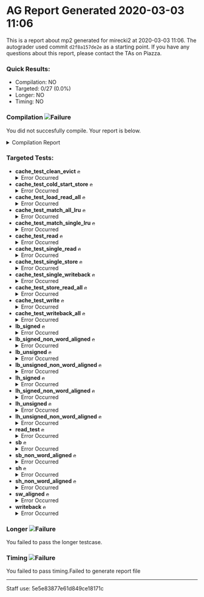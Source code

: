 # AG Report Generated 2020-03-03 11:06
This is a report about mp2 generated for mirecki2 at 2020-03-03 11:06. The autograder used commit ``d2f8a157de2e`` as a starting point. If you have any questions about this report, please contact the TAs on Piazza.
### Quick Results:
 - Compilation: NO
 - Targeted: 0/27 (0.0%)
 - Longer: NO
 - Timing: NO
### Compilation ![Failure][failure]
You did not succesfully compile. Your report is below.
<details>
<summary>Compilation Report</summary>

```
Info: *******************************************************************
Info: Running Quartus Prime Analysis & Synthesis
    Info: Version 18.1.0 Build 625 09/12/2018 SJ Standard Edition
    Info: Copyright (C) 2018  Intel Corporation. All rights reserved.
    Info: Your use of Intel Corporation's design tools, logic functions 
    Info: and other software and tools, and its AMPP partner logic 
    Info: functions, and any output files from any of the foregoing 
    Info: (including device programming or simulation files), and any 
    Info: associated documentation or information are expressly subject 
    Info: to the terms and conditions of the Intel Program License 
    Info: Subscription Agreement, the Intel Quartus Prime License Agreement,
    Info: the Intel FPGA IP License Agreement, or other applicable license
    Info: agreement, including, without limitation, that your use is for
    Info: the sole purpose of programming logic devices manufactured by
    Info: Intel and sold by Intel or its authorized distributors.  Please
    Info: refer to the applicable agreement for further details.
    Info: Processing started: Tue Mar  3 17:05:51 2020
Info: Command: quartus_map mp2 -c mp2
Info (20030): Parallel compilation is enabled and will use 4 of the 4 processors detected
Info (12021): Found 1 design units, including 1 entities, in source file hdl/cache/array.sv
    Info (12023): Found entity 1: array File: /job/student/hdl/cache/array.sv Line: 1
Info (12021): Found 1 design units, including 1 entities, in source file hdl/cache/cache.sv
    Info (12023): Found entity 1: cache File: /job/student/hdl/cache/cache.sv Line: 1
Info (12021): Found 1 design units, including 1 entities, in source file hdl/cache/cache_control.sv
    Info (12023): Found entity 1: cache_control File: /job/student/hdl/cache/cache_control.sv Line: 1
Info (12021): Found 1 design units, including 1 entities, in source file hdl/cache/cache_datapath.sv
    Info (12023): Found entity 1: cache_datapath File: /job/student/hdl/cache/cache_datapath.sv Line: 1
Info (12021): Found 1 design units, including 1 entities, in source file hdl/cache/cache_writer.sv
    Info (12023): Found entity 1: cache_writer File: /job/student/hdl/cache/cache_writer.sv Line: 3
Info (12021): Found 1 design units, including 1 entities, in source file hdl/cache/data_array.sv
    Info (12023): Found entity 1: data_array File: /job/student/hdl/cache/data_array.sv Line: 2
Info (12021): Found 1 design units, including 1 entities, in source file hdl/cache/bus_adapter.sv
    Info (12023): Found entity 1: bus_adapter File: /job/student/hdl/cache/bus_adapter.sv Line: 1
Info (12021): Found 1 design units, including 1 entities, in source file hdl/cacheline_adaptor.sv
    Info (12023): Found entity 1: cacheline_adaptor File: /job/student/hdl/cacheline_adaptor.sv Line: 1
Info (12021): Found 1 design units, including 1 entities, in source file hdl/cpu/cmp.sv
    Info (12023): Found entity 1: cmp File: /job/student/hdl/cpu/cmp.sv Line: 3
Info (12021): Found 1 design units, including 1 entities, in source file hdl/cpu/cpu.sv
    Info (12023): Found entity 1: cpu File: /job/student/hdl/cpu/cpu.sv Line: 3
Info (12021): Found 1 design units, including 1 entities, in source file hdl/cpu/cpu_control.sv
    Info (12023): Found entity 1: control File: /job/student/hdl/cpu/cpu_control.sv Line: 3
Info (12021): Found 1 design units, including 1 entities, in source file hdl/cpu/cpu_datapath.sv
    Info (12023): Found entity 1: datapath File: /job/student/hdl/cpu/cpu_datapath.sv Line: 5
Info (12021): Found 4 design units, including 4 entities, in source file hdl/cpu/mux.sv
    Info (12023): Found entity 1: twomux File: /job/student/hdl/cpu/mux.sv Line: 1
    Info (12023): Found entity 2: fourmux File: /job/student/hdl/cpu/mux.sv Line: 15
    Info (12023): Found entity 3: eightmux File: /job/student/hdl/cpu/mux.sv Line: 33
    Info (12023): Found entity 4: sixmux File: /job/student/hdl/cpu/mux.sv Line: 52
Info (12021): Found 1 design units, including 1 entities, in source file hdl/cpu/alu.sv
    Info (12023): Found entity 1: alu File: /job/student/hdl/cpu/alu.sv Line: 3
Info (12021): Found 1 design units, including 1 entities, in source file hdl/cpu/ir.sv
    Info (12023): Found entity 1: ir File: /job/student/hdl/cpu/ir.sv Line: 3
Info (12021): Found 1 design units, including 1 entities, in source file hdl/cpu/pc_reg.sv
    Info (12023): Found entity 1: pc_register File: /job/student/hdl/cpu/pc_reg.sv Line: 1
Info (12021): Found 1 design units, including 1 entities, in source file hdl/cpu/regfile.sv
    Info (12023): Found entity 1: regfile File: /job/student/hdl/cpu/regfile.sv Line: 2
Info (12021): Found 1 design units, including 1 entities, in source file hdl/cpu/register.sv
    Info (12023): Found entity 1: register File: /job/student/hdl/cpu/register.sv Line: 1
Info (12021): Found 1 design units, including 1 entities, in source file hdl/mp2.sv
    Info (12023): Found entity 1: mp2 File: /job/student/hdl/mp2.sv Line: 3
Info (12021): Found 5 design units, including 0 entities, in source file hdl/rv32i_mux_types.sv
    Info (12022): Found design unit 1: pcmux (SystemVerilog) File: /job/student/hdl/rv32i_mux_types.sv Line: 4
    Info (12022): Found design unit 2: marmux (SystemVerilog) File: /job/student/hdl/rv32i_mux_types.sv Line: 12
    Info (12022): Found design unit 3: cmpmux (SystemVerilog) File: /job/student/hdl/rv32i_mux_types.sv Line: 19
    Info (12022): Found design unit 4: alumux (SystemVerilog) File: /job/student/hdl/rv32i_mux_types.sv Line: 26
    Info (12022): Found design unit 5: regfilemux (SystemVerilog) File: /job/student/hdl/rv32i_mux_types.sv Line: 42
Info (12021): Found 1 design units, including 0 entities, in source file hdl/rv32i_types.sv
    Info (12022): Found design unit 1: rv32i_types (SystemVerilog) File: /job/student/hdl/rv32i_types.sv Line: 5
Error (10897): SystemVerilog error at cache.sv(62): can't implicitly connect port "mem_wdata256" on instance "bus_adapter" of module "bus_adapter" - no such object is visible in the present scope File: /job/student/hdl/cache/cache.sv Line: 62
Error (10897): SystemVerilog error at cache.sv(62): can't implicitly connect port "mem_rdata256" on instance "bus_adapter" of module "bus_adapter" - no such object is visible in the present scope File: /job/student/hdl/cache/cache.sv Line: 62
Error (10897): SystemVerilog error at cache.sv(62): can't implicitly connect port "mem_byte_enable256" on instance "bus_adapter" of module "bus_adapter" - no such object is visible in the present scope File: /job/student/hdl/cache/cache.sv Line: 62
Error (10897): SystemVerilog error at cache.sv(62): can't implicitly connect port "address" on instance "bus_adapter" of module "bus_adapter" - no such object is visible in the present scope File: /job/student/hdl/cache/cache.sv Line: 62
Info (144001): Generated suppressed messages file /job/student/output_files/mp2.map.smsg
Error: Quartus Prime Analysis & Synthesis was unsuccessful. 4 errors, 0 warnings
    Error: Peak virtual memory: 986 megabytes
    Error: Processing ended: Tue Mar  3 17:06:05 2020
    Error: Elapsed time: 00:00:14
    Error: Total CPU time (on all processors): 00:00:36

```

</details>


### Targeted Tests: 
<ul>
<li> <b>cache_test_clean_evict</b> <img src="https://upload.wikimedia.org/wikipedia/en/thumb/7/74/Ambox_warning_yellow.svg/40px-Ambox_warning_yellow.svg.png" alt="error" width="13" height="13" ></img><details>
<summary>Error Occurred</summary>

```
An error occured when running this test.
If your code did not successfully compile, that is likely the reason.
If your code did compile, then please reach out to a TA on Piazza
```

</details>
</li>
<li> <b>cache_test_cold_start_store</b> <img src="https://upload.wikimedia.org/wikipedia/en/thumb/7/74/Ambox_warning_yellow.svg/40px-Ambox_warning_yellow.svg.png" alt="error" width="13" height="13" ></img><details>
<summary>Error Occurred</summary>

```
An error occured when running this test.
If your code did not successfully compile, that is likely the reason.
If your code did compile, then please reach out to a TA on Piazza
```

</details>
</li>
<li> <b>cache_test_load_read_all</b> <img src="https://upload.wikimedia.org/wikipedia/en/thumb/7/74/Ambox_warning_yellow.svg/40px-Ambox_warning_yellow.svg.png" alt="error" width="13" height="13" ></img><details>
<summary>Error Occurred</summary>

```
An error occured when running this test.
If your code did not successfully compile, that is likely the reason.
If your code did compile, then please reach out to a TA on Piazza
```

</details>
</li>
<li> <b>cache_test_match_all_lru</b> <img src="https://upload.wikimedia.org/wikipedia/en/thumb/7/74/Ambox_warning_yellow.svg/40px-Ambox_warning_yellow.svg.png" alt="error" width="13" height="13" ></img><details>
<summary>Error Occurred</summary>

```
An error occured when running this test.
If your code did not successfully compile, that is likely the reason.
If your code did compile, then please reach out to a TA on Piazza
```

</details>
</li>
<li> <b>cache_test_match_single_lru</b> <img src="https://upload.wikimedia.org/wikipedia/en/thumb/7/74/Ambox_warning_yellow.svg/40px-Ambox_warning_yellow.svg.png" alt="error" width="13" height="13" ></img><details>
<summary>Error Occurred</summary>

```
An error occured when running this test.
If your code did not successfully compile, that is likely the reason.
If your code did compile, then please reach out to a TA on Piazza
```

</details>
</li>
<li> <b>cache_test_read</b> <img src="https://upload.wikimedia.org/wikipedia/en/thumb/7/74/Ambox_warning_yellow.svg/40px-Ambox_warning_yellow.svg.png" alt="error" width="13" height="13" ></img><details>
<summary>Error Occurred</summary>

```
An error occured when running this test.
If your code did not successfully compile, that is likely the reason.
If your code did compile, then please reach out to a TA on Piazza
```

</details>
</li>
<li> <b>cache_test_single_read</b> <img src="https://upload.wikimedia.org/wikipedia/en/thumb/7/74/Ambox_warning_yellow.svg/40px-Ambox_warning_yellow.svg.png" alt="error" width="13" height="13" ></img><details>
<summary>Error Occurred</summary>

```
An error occured when running this test.
If your code did not successfully compile, that is likely the reason.
If your code did compile, then please reach out to a TA on Piazza
```

</details>
</li>
<li> <b>cache_test_single_store</b> <img src="https://upload.wikimedia.org/wikipedia/en/thumb/7/74/Ambox_warning_yellow.svg/40px-Ambox_warning_yellow.svg.png" alt="error" width="13" height="13" ></img><details>
<summary>Error Occurred</summary>

```
An error occured when running this test.
If your code did not successfully compile, that is likely the reason.
If your code did compile, then please reach out to a TA on Piazza
```

</details>
</li>
<li> <b>cache_test_single_writeback</b> <img src="https://upload.wikimedia.org/wikipedia/en/thumb/7/74/Ambox_warning_yellow.svg/40px-Ambox_warning_yellow.svg.png" alt="error" width="13" height="13" ></img><details>
<summary>Error Occurred</summary>

```
An error occured when running this test.
If your code did not successfully compile, that is likely the reason.
If your code did compile, then please reach out to a TA on Piazza
```

</details>
</li>
<li> <b>cache_test_store_read_all</b> <img src="https://upload.wikimedia.org/wikipedia/en/thumb/7/74/Ambox_warning_yellow.svg/40px-Ambox_warning_yellow.svg.png" alt="error" width="13" height="13" ></img><details>
<summary>Error Occurred</summary>

```
An error occured when running this test.
If your code did not successfully compile, that is likely the reason.
If your code did compile, then please reach out to a TA on Piazza
```

</details>
</li>
<li> <b>cache_test_write</b> <img src="https://upload.wikimedia.org/wikipedia/en/thumb/7/74/Ambox_warning_yellow.svg/40px-Ambox_warning_yellow.svg.png" alt="error" width="13" height="13" ></img><details>
<summary>Error Occurred</summary>

```
An error occured when running this test.
If your code did not successfully compile, that is likely the reason.
If your code did compile, then please reach out to a TA on Piazza
```

</details>
</li>
<li> <b>cache_test_writeback_all</b> <img src="https://upload.wikimedia.org/wikipedia/en/thumb/7/74/Ambox_warning_yellow.svg/40px-Ambox_warning_yellow.svg.png" alt="error" width="13" height="13" ></img><details>
<summary>Error Occurred</summary>

```
An error occured when running this test.
If your code did not successfully compile, that is likely the reason.
If your code did compile, then please reach out to a TA on Piazza
```

</details>
</li>
<li> <b>lb_signed</b> <img src="https://upload.wikimedia.org/wikipedia/en/thumb/7/74/Ambox_warning_yellow.svg/40px-Ambox_warning_yellow.svg.png" alt="error" width="13" height="13" ></img><details>
<summary>Error Occurred</summary>

```
An error occured when running this test.
If your code did not successfully compile, that is likely the reason.
If your code did compile, then please reach out to a TA on Piazza
```

</details>
</li>
<li> <b>lb_signed_non_word_aligned</b> <img src="https://upload.wikimedia.org/wikipedia/en/thumb/7/74/Ambox_warning_yellow.svg/40px-Ambox_warning_yellow.svg.png" alt="error" width="13" height="13" ></img><details>
<summary>Error Occurred</summary>

```
An error occured when running this test.
If your code did not successfully compile, that is likely the reason.
If your code did compile, then please reach out to a TA on Piazza
```

</details>
</li>
<li> <b>lb_unsigned</b> <img src="https://upload.wikimedia.org/wikipedia/en/thumb/7/74/Ambox_warning_yellow.svg/40px-Ambox_warning_yellow.svg.png" alt="error" width="13" height="13" ></img><details>
<summary>Error Occurred</summary>

```
An error occured when running this test.
If your code did not successfully compile, that is likely the reason.
If your code did compile, then please reach out to a TA on Piazza
```

</details>
</li>
<li> <b>lb_unsigned_non_word_aligned</b> <img src="https://upload.wikimedia.org/wikipedia/en/thumb/7/74/Ambox_warning_yellow.svg/40px-Ambox_warning_yellow.svg.png" alt="error" width="13" height="13" ></img><details>
<summary>Error Occurred</summary>

```
An error occured when running this test.
If your code did not successfully compile, that is likely the reason.
If your code did compile, then please reach out to a TA on Piazza
```

</details>
</li>
<li> <b>lh_signed</b> <img src="https://upload.wikimedia.org/wikipedia/en/thumb/7/74/Ambox_warning_yellow.svg/40px-Ambox_warning_yellow.svg.png" alt="error" width="13" height="13" ></img><details>
<summary>Error Occurred</summary>

```
An error occured when running this test.
If your code did not successfully compile, that is likely the reason.
If your code did compile, then please reach out to a TA on Piazza
```

</details>
</li>
<li> <b>lh_signed_non_word_aligned</b> <img src="https://upload.wikimedia.org/wikipedia/en/thumb/7/74/Ambox_warning_yellow.svg/40px-Ambox_warning_yellow.svg.png" alt="error" width="13" height="13" ></img><details>
<summary>Error Occurred</summary>

```
An error occured when running this test.
If your code did not successfully compile, that is likely the reason.
If your code did compile, then please reach out to a TA on Piazza
```

</details>
</li>
<li> <b>lh_unsigned</b> <img src="https://upload.wikimedia.org/wikipedia/en/thumb/7/74/Ambox_warning_yellow.svg/40px-Ambox_warning_yellow.svg.png" alt="error" width="13" height="13" ></img><details>
<summary>Error Occurred</summary>

```
An error occured when running this test.
If your code did not successfully compile, that is likely the reason.
If your code did compile, then please reach out to a TA on Piazza
```

</details>
</li>
<li> <b>lh_unsigned_non_word_aligned</b> <img src="https://upload.wikimedia.org/wikipedia/en/thumb/7/74/Ambox_warning_yellow.svg/40px-Ambox_warning_yellow.svg.png" alt="error" width="13" height="13" ></img><details>
<summary>Error Occurred</summary>

```
An error occured when running this test.
If your code did not successfully compile, that is likely the reason.
If your code did compile, then please reach out to a TA on Piazza
```

</details>
</li>
<li> <b>read_test</b> <img src="https://upload.wikimedia.org/wikipedia/en/thumb/7/74/Ambox_warning_yellow.svg/40px-Ambox_warning_yellow.svg.png" alt="error" width="13" height="13" ></img><details>
<summary>Error Occurred</summary>

```
An error occured when running this test.
If your code did not successfully compile, that is likely the reason.
If your code did compile, then please reach out to a TA on Piazza
```

</details>
</li>
<li> <b>sb</b> <img src="https://upload.wikimedia.org/wikipedia/en/thumb/7/74/Ambox_warning_yellow.svg/40px-Ambox_warning_yellow.svg.png" alt="error" width="13" height="13" ></img><details>
<summary>Error Occurred</summary>

```
An error occured when running this test.
If your code did not successfully compile, that is likely the reason.
If your code did compile, then please reach out to a TA on Piazza
```

</details>
</li>
<li> <b>sb_non_word_aligned</b> <img src="https://upload.wikimedia.org/wikipedia/en/thumb/7/74/Ambox_warning_yellow.svg/40px-Ambox_warning_yellow.svg.png" alt="error" width="13" height="13" ></img><details>
<summary>Error Occurred</summary>

```
An error occured when running this test.
If your code did not successfully compile, that is likely the reason.
If your code did compile, then please reach out to a TA on Piazza
```

</details>
</li>
<li> <b>sh</b> <img src="https://upload.wikimedia.org/wikipedia/en/thumb/7/74/Ambox_warning_yellow.svg/40px-Ambox_warning_yellow.svg.png" alt="error" width="13" height="13" ></img><details>
<summary>Error Occurred</summary>

```
An error occured when running this test.
If your code did not successfully compile, that is likely the reason.
If your code did compile, then please reach out to a TA on Piazza
```

</details>
</li>
<li> <b>sh_non_word_aligned</b> <img src="https://upload.wikimedia.org/wikipedia/en/thumb/7/74/Ambox_warning_yellow.svg/40px-Ambox_warning_yellow.svg.png" alt="error" width="13" height="13" ></img><details>
<summary>Error Occurred</summary>

```
An error occured when running this test.
If your code did not successfully compile, that is likely the reason.
If your code did compile, then please reach out to a TA on Piazza
```

</details>
</li>
<li> <b>sw_aligned</b> <img src="https://upload.wikimedia.org/wikipedia/en/thumb/7/74/Ambox_warning_yellow.svg/40px-Ambox_warning_yellow.svg.png" alt="error" width="13" height="13" ></img><details>
<summary>Error Occurred</summary>

```
An error occured when running this test.
If your code did not successfully compile, that is likely the reason.
If your code did compile, then please reach out to a TA on Piazza
```

</details>
</li>
<li> <b>writeback</b> <img src="https://upload.wikimedia.org/wikipedia/en/thumb/7/74/Ambox_warning_yellow.svg/40px-Ambox_warning_yellow.svg.png" alt="error" width="13" height="13" ></img><details>
<summary>Error Occurred</summary>

```
An error occured when running this test.
If your code did not successfully compile, that is likely the reason.
If your code did compile, then please reach out to a TA on Piazza
```

</details>
</li>
</ul>

### Longer ![Failure][failure]
You failed to pass the longer testcase.

### Timing ![Failure][failure]
You failed to pass timing.Failed to generate report file

---
Staff use: 5e5e83877e61d849ce18171c

[success]: https://upload.wikimedia.org/wikipedia/commons/thumb/0/03/Green_check.svg/13px-Green_check.svg.png 
[failure]: https://upload.wikimedia.org/wikipedia/en/thumb/b/ba/Red_x.svg/13px-Red_x.svg.png 
